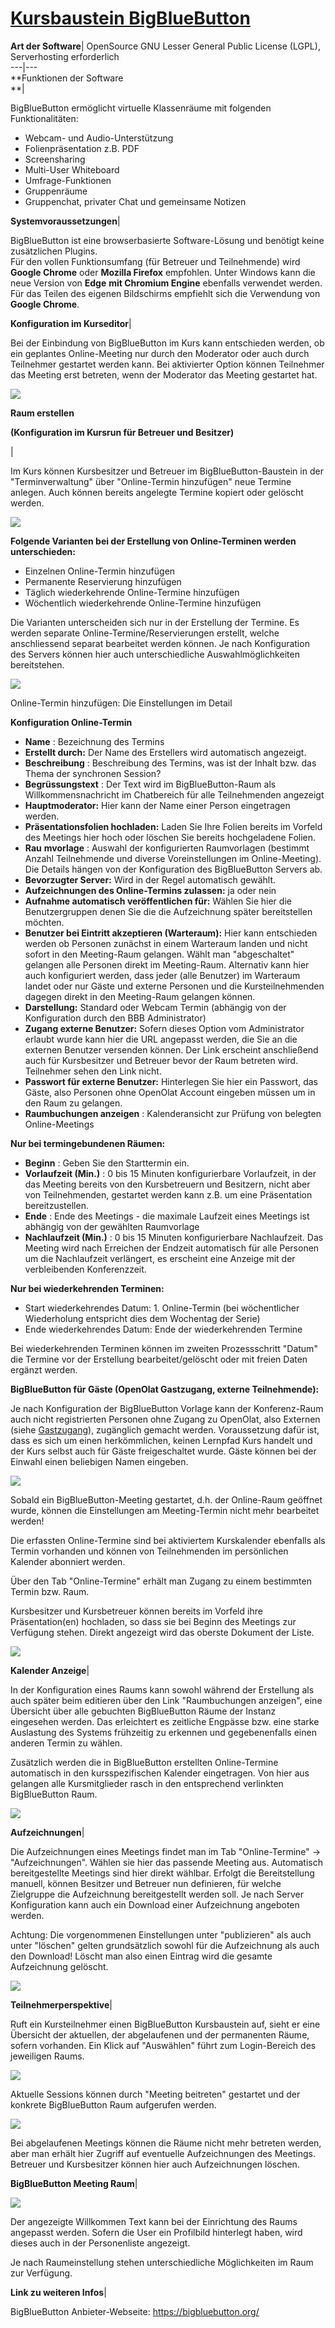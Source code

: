 #  [Kursbaustein BigBlueButton](Kursbaustein+BigBlueButton.html)

**Art der Software**|  OpenSource GNU Lesser General Public License (LGPL),
Serverhosting erforderlich  
---|---  
 **Funktionen der Software  
**|

BigBlueButton ermöglicht virtuelle Klassenräume mit folgenden
Funktionalitäten:

  * Webcam- und Audio-Unterstützung
  * Folienpräsentation z.B. PDF
  * Screensharing
  * Multi-User Whiteboard
  * Umfrage-Funktionen
  * Gruppenräume
  * Gruppenchat, privater Chat und gemeinsame Notizen

  
 **Systemvoraussetzungen**|

BigBlueButton ist eine browserbasierte Software-Lösung und benötigt keine
zusätzlichen Plugins.  
Für den vollen Funktionsumfang (für Betreuer und Teilnehmende) wird **Google
Chrome** oder **Mozilla Firefox** empfohlen. Unter Windows kann die neue
Version von **Edge** **mit Chromium Engine** ebenfalls verwendet werden. Für
das Teilen des eigenen Bildschirms empfiehlt sich die Verwendung von **Google
Chrome**.  
  
  
 **Konfiguration im Kurseditor**|

Bei der Einbindung von BigBlueButton im Kurs kann entschieden werden, ob ein
geplantes Online-Meeting nur durch den Moderator oder auch durch Teilnehmer
gestartet werden kann. Bei aktivierter Option können Teilnehmer das Meeting
erst betreten, wenn der Moderator das Meeting gestartet hat.

![](../../download/attachments/108593308/OpenOlat%20-%20Testkurs%20Rico%20-%20Kurseditor%202020-04-07%2013-19-07.png)  
  
 **Raum erstellen**

 **(Konfiguration im Kursrun für Betreuer und Besitzer)**

|

Im Kurs können Kursbesitzer und Betreuer im BigBlueButton-Baustein in der
"Terminverwaltung" über "Online-Termin hinzufügen" neue Termine anlegen. Auch
können bereits angelegte Termine kopiert oder gelöscht werden.

![](../../download/attachments/108593308/image2020-4-7_13-29-23.png)

 **Folgende Varianten bei der Erstellung von Online-Terminen werden
unterschieden:**

  * Einzelnen Online-Termin hinzufügen
  * Permanente Reservierung hinzufügen
  * Täglich wiederkehrende Online-Termine hinzufügen
  * Wöchentlich wiederkehrende Online-Termine hinzufügen

Die Varianten unterscheiden sich nur in der Erstellung der Termine. Es werden
separate Online-Termine/Reservierungen erstellt, welche anschliessend separat
bearbeitet werden können. Je nach Konfiguration des Servers können hier auch
unterschiedliche Auswahlmöglichkeiten bereitstehen.  

![](../../download/attachments/590041/bbb_erstellen.png)

 Online-Termin hinzufügen: Die Einstellungen im Detail

 **Konfiguration Online-Termin**

  *  **Name** : Bezeichnung des Termins
  *  **Erstellt durch:** Der Name des Erstellers wird automatisch angezeigt.
  *  **Beschreibung** : Beschreibung des Termins, was ist der Inhalt bzw. das Thema der synchronen Session?
  *  **Begrüssungstext** : Der Text wird im BigBlueButton-Raum als Willkommensnachricht im Chatbereich für alle Teilnehmenden angezeigt
  *  **Hauptmoderator:** Hier kann der Name einer Person eingetragen werden.
  *  **Präsentationsfolien hochladen:** Laden Sie Ihre Folien bereits im Vorfeld des Meetings hier hoch oder löschen Sie bereits hochgeladene Folien.
  *  **Rau** **mvorlage** : Auswahl der konfigurierten Raumvorlagen (bestimmt Anzahl Teilnehmende und diverse Voreinstellungen im Online-Meeting). Die Details hängen von der Konfiguration des BigBlueButton Servers ab.
  *  **Bevorzugter Server:** Wird in der Regel automatisch gewählt.
  *  **Aufzeichnungen des Online-Termins zulassen:** ja oder nein
  *  **Aufnahme automatisch veröffentlichen für:** Wählen Sie hier die Benutzergruppen denen Sie die die Aufzeichnung später bereitstellen möchten.
  *  **Benutzer bei Eintritt akzeptieren (Warteraum):** Hier kann entschieden werden ob Personen zunächst in einem Warteraum landen und nicht sofort in den Meeting-Raum gelangen. Wählt man "abgeschaltet" gelangen alle Personen direkt im Meeting-Raum. Alternativ kann hier auch konfiguriert werden, dass jeder (alle Benutzer) im Warteraum landet oder nur Gäste und externe Personen und die Kursteilnehmenden dagegen direkt in den Meeting-Raum gelangen können.
  *  **Darstellung:** Standard oder Webcam Termin (abhängig von der Konfiguration durch den BBB Administrator)
  *  **Zugang externe Benutzer:** Sofern dieses Option vom Administrator erlaubt wurde kann hier die URL angepasst werden, die Sie an die externen Benutzer versenden können. Der Link erscheint anschließend auch für Kursbesitzer und Betreuer bevor der Raum betreten wird. Teilnehmer sehen den Link nicht.
  *  **Passwort für externe Benutzer:** Hinterlegen Sie hier ein Passwort, das Gäste, also Personen ohne OpenOlat Account eingeben müssen um  in den Raum zu gelangen.
  *  **Raumbuchungen anzeigen** : Kalenderansicht zur Prüfung von belegten Online-Meetings

 **Nur bei termingebundenen Räumen:**

  *  **Beginn** : Geben Sie den Starttermin ein.
  *  **Vorlaufzeit (Min.)** : 0 bis 15 Minuten konfigurierbare Vorlaufzeit, in der das Meeting bereits von den Kursbetreuern und Besitzern, nicht aber von Teilnehmenden, gestartet werden kann z.B. um eine Präsentation bereitzustellen.
  *  **Ende** : Ende des Meetings - die maximale Laufzeit eines Meetings ist abhängig von der gewählten Raumvorlage
  *  **Nachlaufzeit (Min.)** : 0 bis 15 Minuten konfigurierbare Nachlaufzeit. Das Meeting wird nach Erreichen der Endzeit automatisch für alle Personen um die Nachlaufzeit verlängert, es erscheint eine Anzeige mit der verbleibenden Konferenzzeit.

 **Nur bei wiederkehrenden Terminen:**

  * Start wiederkehrendes Datum: 1. Online-Termin (bei wöchentlicher Wiederholung entspricht dies dem Wochentag der Serie)
  * Ende wiederkehrendes Datum: Ende der wiederkehrenden Termine

Bei wiederkehrenden Terminen können im zweiten Prozessschritt "Datum" die
Termine vor der Erstellung bearbeitet/gelöscht oder mit freien Daten ergänzt
werden.

 **BigBlueButton für Gäste (OpenOlat Gastzugang, externe Teilnehmende):**

Je nach Konfiguration der BigBlueButton Vorlage kann der Konferenz-Raum auch
nicht registrierten Personen ohne Zugang zu OpenOlat, also Externen (siehe
[G](https://confluence.openolat.org/display/OO152DE/Gastzugang)[astzugang](https://confluence.openolat.org/display/OO152DE/Gastzugang)),
zugänglich gemacht werden. Voraussetzung dafür ist, dass es sich um einen
herkömmlichen, keinen Lernpfad Kurs handelt und der Kurs selbst auch für Gäste
freigeschaltet wurde.  Gäste können bei der Einwahl einen beliebigen Namen
eingeben.

![](../../download/thumbnails/590041/bbb_externe2%EF%B9%96version=1&modificationDate=1599911141000&api=v2.png)

  

Sobald ein BigBlueButton-Meeting gestartet, d.h. der Online-Raum geöffnet
wurde, können die Einstellungen am Meeting-Termin nicht mehr bearbeitet
werden!

Die erfassten Online-Termine sind bei aktiviertem Kurskalender ebenfalls als
Termin vorhanden und können von Teilnehmenden im persönlichen Kalender
abonniert werden.

  

Über den Tab "Online-Termine" erhält man Zugang zu einem bestimmten Termin
bzw. Raum.

Kursbesitzer und Kursbetreuer können bereits im Vorfeld ihre Präsentation(en)
hochladen, so dass sie bei Beginn des Meetings zur Verfügung stehen. Direkt
angezeigt wird das oberste Dokument der Liste.

![](../../download/attachments/590041/BBB_praesentation.png)

  

  
  
  
 **Kalender Anzeige**|

In der Konfiguration eines Raums kann sowohl während der Erstellung als auch
später beim editieren über den Link "Raumbuchungen anzeigen", eine Übersicht
über alle gebuchten BigBlueButton Räume der Instanz eingesehen werden. Das
erleichtert es zeitliche Engpässe bzw. eine starke Auslastung des Systems
frühzeitig zu erkennen und gegebenenfalls einen anderen Termin zu wählen.

Zusätzlich werden die in BigBlueButton erstellten Online-Termine automatisch
in den kursspezifischen Kalender eingetragen. Von hier aus gelangen alle
Kursmitglieder rasch in den entsprechend verlinkten BigBlueButton Raum.

![](../../download/attachments/108593308/image2020-4-7_14-14-5.png)  
  
 **Aufzeichnungen**|

Die Aufzeichnungen eines Meetings findet man im Tab "Online-Termine" →
"Aufzeichnungen". Wählen sie hier das passende Meeting aus. Automatisch
bereitgestellte Meetings sind hier direkt wählbar. Erfolgt die Bereitstellung
manuell, können Besitzer und Betreuer nun definieren, für welche Zielgruppe
die Aufzeichnung bereitgestellt werden soll. Je nach Server Konfiguration kann
auch ein Download einer Aufzeichnung angeboten werden.

Achtung: Die vorgenommenen Einstellungen unter "publizieren" als auch unter
"löschen" gelten grundsätzlich sowohl für die Aufzeichnung als auch den
Download! Löscht man also einen Eintrag wird die gesamte Aufzeichnung
gelöscht.

  

![](../../download/attachments/590041/bbb_manuell_publizieren.png)  
  
 **Teilnehmerperspektive**|

Ruft ein Kursteilnehmer einen BigBlueButton Kursbaustein auf, sieht er eine
Übersicht der aktuellen, der abgelaufenen und der permanenten Räume, sofern
vorhanden.  Ein Klick auf "Auswählen" führt zum Login-Bereich des jeweiligen
Raums.

![](../../download/attachments/590041/BBB_Uebersicht.png)

Aktuelle Sessions können durch "Meeting beitreten" gestartet und der konkrete
BigBlueButton Raum aufgerufen werden.

![](../../download/attachments/590041/BBB_Meeting_beitreten.png)

Bei abgelaufenen Meetings können die Räume nicht mehr betreten werden, aber
man erhält hier Zugriff auf eventuelle Aufzeichnungen des Meetings. Betreuer
und Kursbesitzer können hier auch Aufzeichnungen löschen.  
  
 **BigBlueButton Meeting Raum**|

 **![](../../download/attachments/590041/BBB-Raum.png)**

Der angezeigte Willkommen Text kann bei der Einrichtung des Raums angepasst
werden. Sofern die User ein Profilbild hinterlegt haben, wird dieses auch in
der Personenliste angezeigt.

Je nach Raumeinstellung stehen unterschiedliche Möglichkeiten im Raum zur
Verfügung.  
  
 **Link zu weiteren Infos**|

BigBlueButton Anbieter-Webseite: <https://bigbluebutton.org/>

